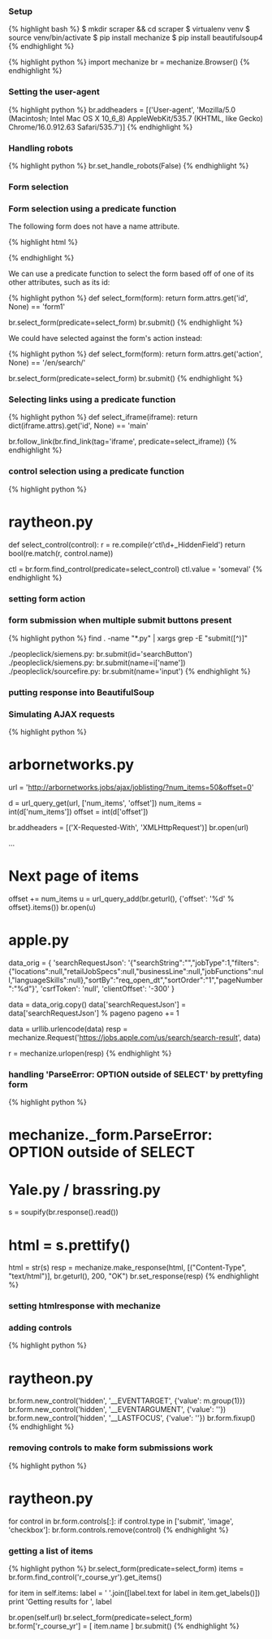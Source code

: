 ### Setup
{% highlight bash %}
$ mkdir scraper && cd scraper
$ virtualenv venv
$ source venv/bin/activate
$ pip install mechanize
$ pip install beautifulsoup4
{% endhighlight %}

{% highlight python %}
import mechanize
br = mechanize.Browser()
{% endhighlight %}

### Setting the user-agent

{% highlight python %}
br.addheaders = [('User-agent',
                  'Mozilla/5.0 (Macintosh; Intel Mac OS X 10_6_8) AppleWebKit/535.7 (KHTML, like Gecko) Chrome/16.0.912.63 Safari/535.7')]
{% endhighlight %}

### Handling robots

{% highlight python %}
br.set_handle_robots(False)
{% endhighlight %}

### Form selection

### Form selection using a predicate function

The following form does not have a name attribute.

{% highlight html %}
<form method="post" action="/en/search/" id="form1" autocomplete="off">
{% endhighlight %}

We can use a predicate function to select the form based off of one of its other attributes, such as its id:

{% highlight python %}
def select_form(form):
  return form.attrs.get('id', None) == 'form1'

br.select_form(predicate=select_form)
br.submit()
{% endhighlight %}

We could have selected against the form's action instead:

{% highlight python %}
def select_form(form):
  return form.attrs.get('action', None) == '/en/search/'

br.select_form(predicate=select_form)
br.submit()
{% endhighlight %}

### Selecting links using a predicate function

{% highlight python %}
def select_iframe(iframe):
  return dict(iframe.attrs).get('id', None) == 'main'

br.follow_link(br.find_link(tag='iframe', predicate=select_iframe))
{% endhighlight %}

### control selection using a predicate function

{% highlight python %}
# raytheon.py
def select_control(control):
  r = re.compile(r'ctl\d+_HiddenField')
  return bool(re.match(r, control.name))

ctl = br.form.find_control(predicate=select_control)
ctl.value = 'someval'
{% endhighlight %}

### setting form action

### form submission when multiple submit buttons present

{% highlight python %}
find . -name "*.py" | xargs grep -E "submit\([^)]"

./peopleclick/siemens.py:        br.submit(id='searchButton')
./peopleclick/siemens.py:        br.submit(name=i['name'])
./peopleclick/sourcefire.py:     br.submit(name='input')
{% endhighlight %}

### putting response into BeautifulSoup

### Simulating AJAX requests

{% highlight python %}
# arbornetworks.py
url = 'http://arbornetworks.jobs/ajax/joblisting/?num_items=50&offset=0'

d = url_query_get(url, ['num_items', 'offset'])
num_items = int(d['num_items'])
offset = int(d['offset'])

br.addheaders = [('X-Requested-With', 'XMLHttpRequest')]
br.open(url)

...

# Next page of items  
offset += num_items
u = url_query_add(br.geturl(), {'offset': '%d' % offset}.items())
br.open(u)

# apple.py
data_orig = { 'searchRequestJson': '{"searchString":"","jobType":1,"filters":{"locations":null,"retailJobSpecs":null,"businessLine":null,"jobFunctions":null,"languageSkills":null},"sortBy":"req_open_dt","sortOrder":"1","pageNumber":"%d"}',
               'csrfToken': 'null',
               'clientOffset': '-300'
            }

data = data_orig.copy()
data['searchRequestJson'] = data['searchRequestJson'] % pageno
pageno += 1

data = urllib.urlencode(data)
resp = mechanize.Request('https://jobs.apple.com/us/search/search-result', data)

r = mechanize.urlopen(resp)
{% endhighlight %}

### handling 'ParseError: OPTION outside of SELECT' by prettyfing form

{% highlight python %}
# mechanize._form.ParseError: OPTION outside of SELECT
# Yale.py / brassring.py
  
s = soupify(br.response().read())
# html = s.prettify()                                                                                                                                                   
html = str(s)
resp = mechanize.make_response(html, [("Content-Type", "text/html")],
                               br.geturl(), 200, "OK")
br.set_response(resp)
{% endhighlight %}

### setting htmlresponse with mechanize

### adding controls

{% highlight python %}
# raytheon.py
br.form.new_control('hidden', '__EVENTTARGET',   {'value': m.group(1)})
br.form.new_control('hidden', '__EVENTARGUMENT', {'value': ''})
br.form.new_control('hidden', '__LASTFOCUS',     {'value': ''})
br.form.fixup()
{% endhighlight %}

### removing controls to make form submissions work

{% highlight python %}
# raytheon.py
for control in br.form.controls[:]:
  if control.type in ['submit', 'image', 'checkbox']:
    br.form.controls.remove(control)
{% endhighlight %}

### getting a list of items

{% highlight python %}
br.select_form(predicate=select_form)
items = br.form.find_control('r_course_yr').get_items()

for item in self.items:
  label = ' '.join([label.text for label in item.get_labels()])
  print 'Getting results for ', label

  br.open(self.url)
  br.select_form(predicate=select_form)
  br.form['r_course_yr'] = [ item.name ]
  br.submit()
{% endhighlight %}
